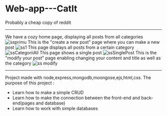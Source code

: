 # Web-app---CatIt
Probably a cheap copy of reddit

- - - -

We have a cozy home page, displaying all posts from all categories
![ssprimu](https://user-images.githubusercontent.com/61932105/177035879-ff4d2569-a281-448e-8640-22adcd730598.png)
This is the "create a new post" page where you can make a new post 
![ss1](https://user-images.githubusercontent.com/61932105/177035872-3154895e-3b2c-4527-9e31-ae0bd4cb6e9e.png)
This page displays all posts from a certain category
![ssCategoriiAll](https://user-images.githubusercontent.com/61932105/177035880-f80cf81f-46d5-4000-915d-6dc0a4305df9.png)
This page shows a single post
![ssSinglePost](https://user-images.githubusercontent.com/61932105/177035882-eb4ab3c7-98fa-4f78-ac63-908ce19d11f2.png)
This is the "modify your post" page enabling changing your content and title as well as the category
![ss modify](https://user-images.githubusercontent.com/61932105/177035961-49bb0b70-79e3-436f-9649-49d0808d655f.png)

- - - -

Project made with node,express,mongodb,moongose,ejs,html,css.
The purpose of this project : 
* Learn how to make a simple CRUD 
* Learn how to make the connection between the front-end and back-end(pages and database)
* Learn how to work with simple databases
